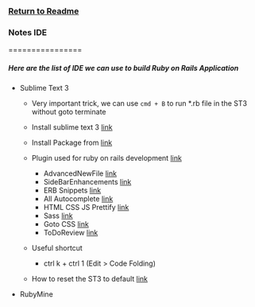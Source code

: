 ### [Return to Readme](../README.md#ide)
### Notes IDE
================
##### Here are the list of IDE we can use to build Ruby on Rails Application

<a name="st"/>

* Sublime Text 3
	* Very important trick, we can use `cmd + B` to run *.rb file in the ST3 without goto terminate

	* Install sublime text 3 	[link](https://www.sublimetext.com/3)

	* Install Package from 		[link](https://packagecontrol.io/installation)

	* Plugin used for ruby on rails development [link](https://mattbrictson.com/sublime-text-3-recommendations)
		* AdvancedNewFile 		[link](https://packagecontrol.io/packages/AdvancedNewFile)
		* SideBarEnhancements	[link](https://packagecontrol.io/packages/SideBarEnhancements)
		* ERB Snippets			[link](https://packagecontrol.io/packages/ERB%20Snippets)
		* All Autocomplete		[link](https://packagecontrol.io/packages/All%20Autocomplete)
		* HTML CSS JS Prettify 	[link](https://packagecontrol.io/packages/HTML-CSS-JS%20Prettify)
		* Sass					[link](https://packagecontrol.io/packages/Sass)
		* Goto CSS				[link](https://packagecontrol.io/packages/Goto-CSS-Declaration)
		* ToDoReview		[link](https://packagecontrol.io/packages/TodoReview)
	* Useful shortcut
		* ctrl k + ctrl 1  (Edit > Code Folding)

	* How to reset the ST3 to default [link](https://www.sublimetext.com/docs/3/revert.html)

		
<a name="rm"/>

* RubyMine

